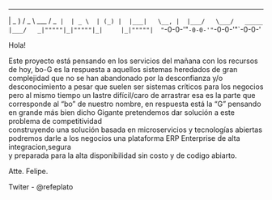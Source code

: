    ___     ___             __ _  
  | _ )   / _ \    ___    / _` | 
  | _ \  | (_) |  |___|   \__, | 
  |___/   \___/   _____   |___/  
_|"""""|_|"""""|_|     |_|"""""| 
"`-0-0-'"`-0-0-'"`-0-0-'"`-0-0-' 



Hola! 

Este proyecto está pensando en los servicios del mañana  con los recursos de hoy,
bo-G  es la respuesta a aquellos sistemas heredados de gran complejidad que no se han 
abandonado por la desconfianza y/o desconocimiento a pesar que suelen ser sistemas críticos
para los negocios pero al mismo tiempo un lastre difícil/caro de arrastrar esa es la parte 
que corresponde al “bo” de nuestro nombre, en respuesta está la “G” pensando en grande
 más bien dicho Gigante pretendemos  dar solución a este problema de competitividad  
construyendo una solución basada en microservicios  y tecnologías abiertas podremos 
 darle a los negocios una plataforma ERP  Enterprise de alta integracion,segura  
y preparada para la alta disponibilidad sin costo  y de codigo abiarto.


Atte. Felipe.

Twiter  - @refeplato
